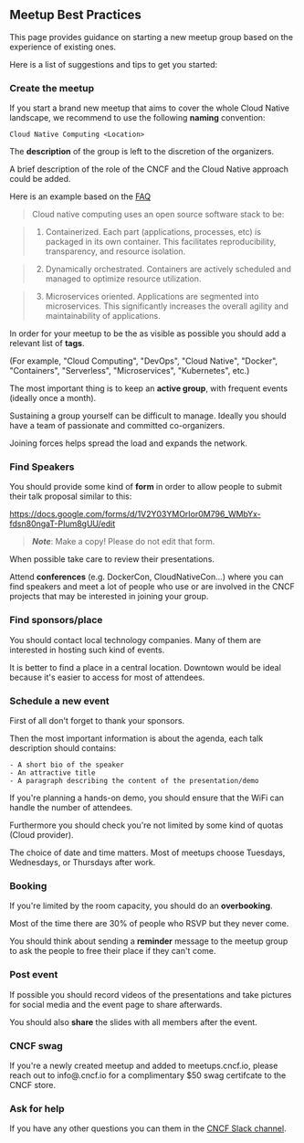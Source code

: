 ## Meetup Best Practices

This page provides guidance on starting a new meetup group based on the experience of existing ones.

Here is a list of suggestions and tips to get you started:

### **Create the meetup**

If you start a brand new meetup that aims to cover the whole Cloud Native landscape, we recommend to use the following **naming** convention:

`Cloud Native Computing <Location>`

The **description** of the group is left to the discretion of the organizers.

A brief description of the role of the CNCF and the Cloud Native approach could be added.

Here is an example based on the [FAQ](https://www.cncf.io/about/faq/)

> Cloud native computing uses an open source software stack to be:

> 1. Containerized. Each part (applications, processes, etc) is packaged in its own container. This facilitates reproducibility, transparency, and resource isolation.

> 2. Dynamically orchestrated. Containers are actively scheduled and managed to optimize resource utilization.

> 3. Microservices oriented. Applications are segmented into microservices. This significantly increases the overall agility and maintainability of applications.

In order for your meetup to be the as visible as possible you should add a relevant list of **tags**.

(For example, "Cloud Computing", "DevOps", "Cloud Native", "Docker", "Containers", "Serverless", "Microservices", "Kubernetes", etc.)

The most important thing is to keep an **active group**, with frequent events (ideally once a month).

Sustaining a group yourself can be difficult to manage. Ideally you should have a team of passionate and committed co-organizers.

Joining forces helps spread the load and expands the network.


### **Find Speakers**

You should provide some kind of **form** in order to allow people to submit their talk proposal similar to this:

https://docs.google.com/forms/d/1V2Y03YMOrIor0M796_WMbYx-fdsn80ngaT-PIum8gUU/edit

> _**Note**_: Make a copy! Please do not edit that form.

When possible take care to review their presentations.

Attend **conferences** (e.g. DockerCon, CloudNativeCon...) where you can find speakers and meet a lot of people who use or are involved in the CNCF projects that may be interested in joining your group.

### **Find sponsors/place**

You should contact local technology companies. Many of them are interested in hosting such kind of events.

It is better to find a place in a central location. Downtown would be ideal because it's easier to access for most of attendees.

### **Schedule a new event**

First of all don't forget to thank your sponsors.

Then the most important information is about the agenda, each talk description should contains:

    - A short bio of the speaker
    - An attractive title
    - A paragraph describing the content of the presentation/demo

If you're planning a hands-on demo, you should ensure that the WiFi can handle the number of attendees.

Furthermore you should check you're not limited by some kind of quotas (Cloud provider).

The choice of date and time matters. Most of meetups choose Tuesdays, Wednesdays, or Thursdays after work.

### **Booking**

If you're limited by the room capacity, you should do an **overbooking**.

Most of the time there are 30% of people who RSVP but they never come.

You should think about sending a **reminder** message to the meetup group to ask the people to free their place if they can't come.

### **Post event**

If possible you should record videos of the presentations and take pictures for social media and the event page to share  afterwards.

You should also **share** the slides with all members after the event.

### **CNCF swag**
If you're a newly created meetup and added to meetups.cncf.io, please reach out to info@.cncf.io for a complimentary $50 swag certifcate to the CNCF store.

### **Ask for help**


If you have any other questions you can them in the [CNCF Slack channel](https://cloud-native.slack.com/).
